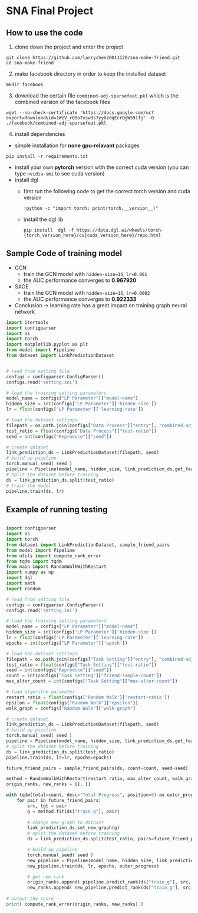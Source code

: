 # SNA Final Project

## How to use the code
1. clone down the project and enter the project
```shell
git clone https://github.com/larrychen20011120/sna-make-friend.git
cd sna-make-friend
```
2. make facebook directory in order to keep the installed dataset
```shell
mkdir facebook
```
3. download the certain file `combined-adj-sparsefeat.pkl` which is the combined version of the facebook files
```shell
wget --no-check-certificate 'https://docs.google.com/uc?export=download&id=1WzV_rQ9oTxsw3s7yyXzdqEcrQgW591fj' -O ./facebook/combined-adj-sparsefeat.pkl
```
4. install dependencies
* simple installation for **none gpu-relavant** packages
```
pip install -r requirements.txt
```
* install your own **pytorch** version wtih the correct cuda version (you can type `nvidia-smi` to see cuda version)
* install dgl
   * first run the following code to get the correct torch version and cuda version
     
     ```
     !python -c "import torch; print(torch.__version__)"
     ```
   * install the dgl lib
     ```
     pip install  dgl -f https://data.dgl.ai/wheels/torch-{torch_version_here}/cu{cuda_version_here}/repo.html
     ```

## Sample Code of training model
* GCN
    * train the GCN model with `hidden-size=16`, `lr=0.001`
    * the AUC performance converges to **0.967920**
* SAGE
    * train the GCN model with `hidden-size=16`, `lr=0.0002`
    * the AUC performance converges to **0.922333**
* Conclusion -> learning rate has a great impact on training graph neural network

```python
import itertools
import configparser
import os
import torch
import matplotlib.pyplot as plt
from model import Pipeline
from dataset import LinkPredictionDataset


# read from setting file
configs = configparser.ConfigParser()
configs.read('setting.ini')

# load the training setting parameters
model_name = configs["LP Parameter"]["model-name"]
hidden_size = int(configs['LP Parameter']['hidden-size'])
lr = float(configs['LP Parameter']['learning-rate'])

# load the dataset settings
filepath = os.path.join(configs["Data Process"]["entry"], "combined-adj-sparsefeat.pkl")
test_ratio = float(configs["Data Process"]["test-ratio"])
seed = int(configs["Reproduce"]["seed"])

# create dataset
link_prediction_ds = LinkPredictionDataset(filepath, seed)
# build up pipeline
torch.manual_seed( seed )
pipeline = Pipeline(model_name, hidden_size, link_prediction_ds.get_feature_size())
# split the dataset before training
ds = link_prediction_ds.split(test_ratio)
# train the model
pipeline.train(ds, lr)
```

## Example of running testing
```python

import configparser
import os
import torch
from dataset import LinkPredictionDataset, sample_friend_pairs
from model import Pipeline
from utils import compute_rank_error
from tqdm import tqdm
from main import RandomWalkWithRestart
import numpy as np
import dgl
import math
import random

# read from setting file
configs = configparser.ConfigParser()
configs.read('setting.ini')

# load the training setting parameters
model_name = configs["LP Parameter"]["model-name"]
hidden_size = int(configs['LP Parameter']['hidden-size'])
lr = float(configs['LP Parameter']['learning-rate'])
epochs = int(configs["LP Parameter"]['epoch'])

# load the dataset settings
filepath = os.path.join(configs["Task Setting"]["entry"], "combined-adj-sparsefeat.pkl")
test_ratio = float(configs["Task Setting"]["test-ratio"])
seed = int(configs["Reproduce"]["seed"])
count = int(configs["Task Setting"]["friend-sample-count"])
max_alter_count = int(configs["Task Setting"]["max-alter-count"])

# load algorithm parameter
restart_ratio = float(configs['Random Walk']['restart-ratio'])
epsilon = float(configs["Random Walk"]["epsilon"])
walk_graph = configs["Random Walk"]["walk-graph"]

# create dataset
link_prediction_ds = LinkPredictionDataset(filepath, seed)
# build up pipeline
torch.manual_seed( seed )
pipeline = Pipeline(model_name, hidden_size, link_prediction_ds.get_feature_size())
# split the dataset before training
ds = link_prediction_ds.split(test_ratio)
pipeline.train(ds, lr=lr, epochs=epochs)

future_friend_pairs = sample_friend_pairs(ds, count=count, seed=seed)

method = RandomWalkWithRestart(restart_ratio, max_alter_count, walk_graph, epsilon)
origin_ranks, new_ranks = [], []

with tqdm(total=count, desc="Total Progress", position=0) as outer_progress:
    for pair in future_friend_pairs:
        src, tgt = pair
        g = method.fit(ds["train_g"], pair)
        
        # change new graph to dataset
        link_prediction_ds.set_new_graph(g)
        # split the dataset before training
        ds = link_prediction_ds.split(test_ratio, pairs=future_friend_pairs)

        # build up pipeline
        torch.manual_seed( seed )
        new_pipeline = Pipeline(model_name, hidden_size, link_prediction_ds.get_feature_size())
        new_pipeline.train(ds, lr, epochs, outer_progress)

        # get new rank
        origin_ranks.append( pipeline.predict_rank(ds["train_g"], src, tgt) )
        new_ranks.append( new_pipeline.predict_rank(ds["train_g"], src, tgt) )
    
# output the score
print( compute_rank_error(origin_ranks, new_ranks) )
```
